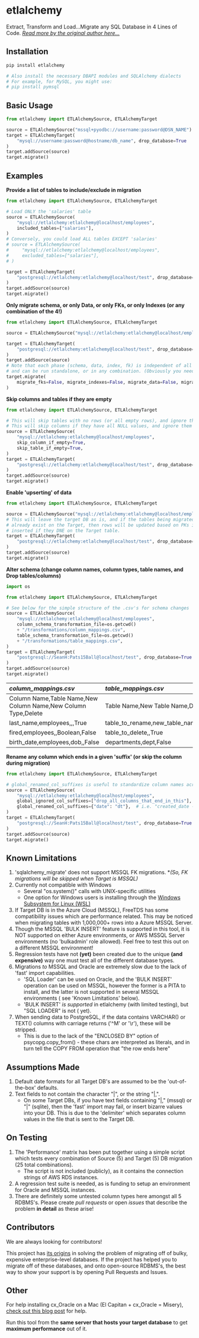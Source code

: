 # etlalchemy

Extract, Transform and Load...Migrate any SQL Database in 4 Lines of Code.
*[Read more by the original author here...](http://thelaziestprogrammer.com/sharrington/databases/migrating-between-databases-with-etlalchemy)*

## Installation

```bash
pip install etlalchemy

# Also install the necessary DBAPI modules and SQLAlchemy dialects
# For example, for MySQL, you might use:
# pip install pymsql
```

## Basic Usage

```python
from etlalchemy import ETLAlchemySource, ETLAlchemyTarget

source = ETLAlchemySource("mssql+pyodbc://username:password@DSN_NAME")
target = ETLAlchemyTarget(
    "mysql://username:password@hostname/db_name", drop_database=True
)
target.addSource(source)
target.migrate()
```

## Examples

**Provide a list of tables to include/exclude in migration**

```python
from etlalchemy import ETLAlchemySource, ETLAlchemyTarget

# Load ONLY the 'salaries' table
source = ETLAlchemySource(
    "mysql://etlalchemy:etlalchemy@localhost/employees",
    included_tables=["salaries"],
)
# Conversely, you could load ALL tables EXCEPT 'salaries'
# source = ETLAlchemySource(
#     "mysql://etlalchemy:etlalchemy@localhost/employees",
#     excluded_tables=["salaries"],
# )

target = ETLAlchemyTarget(
    "postgresql://etlalchemy:etlalchemy@localhost/test", drop_database=True
)
target.addSource(source)
target.migrate()
```

**Only migrate schema, or only Data, or only FKs, or only Indexes (or any combination of the 4!)**

```python
from etlalchemy import ETLAlchemySource, ETLAlchemyTarget

source = ETLAlchemySource("mysql://etlalchemy:etlalchemy@localhost/employees")

target = ETLAlchemyTarget(
    "postgresql://etlalchemy:etlalchemy@localhost/test", drop_database=True
)
target.addSource(source)
# Note that each phase (schema, data, index, fk) is independent of all others,
# and can be run standalone, or in any combination. (Obviously you need a schema to send data, etc...)
target.migrate(
    migrate_fks=False, migrate_indexes=False, migrate_data=False, migrate_schema=True
)
```

**Skip columns and tables if they are empty**

```python
from etlalchemy import ETLAlchemySource, ETLAlchemyTarget

# This will skip tables with no rows (or all empty rows), and ignore them during schema migration
# This will skip columns if they have all NULL values, and ignore them during schema migration
source = ETLAlchemySource(
    "mysql://etlalchemy:etlalchemy@localhost/employees",
    skip_column_if_empty=True,
    skip_table_if_empty=True,
)
target = ETLAlchemyTarget(
    "postgresql://etlalchemy:etlalchemy@localhost/test", drop_database=True
)
target.addSource(source)
target.migrate()
```

**Enable 'upserting' of data**

```python
from etlalchemy import ETLAlchemySource, ETLAlchemyTarget

source = ETLAlchemySource("mysql://etlalchemy:etlalchemy@localhost/employees")
# This will leave the target DB as is, and if the tables being migrated from Source -> Target
# already exist on the Target, then rows will be updated based on PKs if they exist, or
# inserted if they DNE on the Target table.
target = ETLAlchemyTarget(
    "postgresql://etlalchemy:etlalchemy@localhost/test", drop_database=False
)
target.addSource(source)
target.migrate()
```

**Alter schema (change column names, column types, table names, and Drop tables/columns)**

```python
import os

from etlalchemy import ETLAlchemySource, ETLAlchemyTarget

# See below for the simple structure of the .csv's for schema changes
source = ETLAlchemySource(
    "mysql://etlalchemy:etlalchemy@localhost/employees",
    column_schema_transformation_file=os.getcwd()
    + "/transformations/column_mappings.csv",
    table_schema_transformation_file=os.getcwd()
    + "/transformations/table_mappings.csv",
)
target = ETLAlchemyTarget(
    "postgresql://SeanH:Pats15Ball@localhost/test", drop_database=True
)
target.addSource(source)
target.migrate()
```

| *column_mappings.csv* | *table_mappings.csv* |
| :--- | :--- |
|Column Name,Table Name,New Column Name,New Column Type,Delete|Table Name,New Table Name,Delete|
|last_name,employees,,,True|table_to_rename,new_table_name,False|
|fired,employees,,Boolean,False|table_to_delete,,True|
|birth_date,employees,dob,,False|departments,dept,False|

**Rename any column which ends in a given 'suffix' (or skip the column during migration)**

```python
from etlalchemy import ETLAlchemySource, ETLAlchemyTarget

# global_renamed_col_suffixes is useful to standardize column names across tables (like the date example below)
source = ETLAlchemySource(
    "mysql://etlalchemy:etlalchemy@localhost/employees",
    global_ignored_col_suffixes=["drop_all_columns_that_end_in_this"],
    global_renamed_col_suffixes={"date": "dt"},  # i.e. "created_date -> created_dt"
)
target = ETLAlchemyTarget(
    "postgresql://SeanH:Pats15Ball@localhost/test", drop_database=True
)
target.addSource(source)
target.migrate()
```

## Known Limitations

1. 'sqlalchemy_migrate' does not support MSSQL FK migrations.
   *_(So, FK migrations will be skipped when Target is MSSQL)_
2. Currently not compatible with Windows
    * Several "os.system()" calls with UNIX-specific utilities
    * One option for Windows users is installing through
      the [Windows Subsystem for Linux (WSL)](https://msdn.microsoft.com/en-us/commandline/wsl/install_guide)
3. If Target DB is in the Azure Cloud (MSSQL), FreeTDS has some compatibility issues which are
   performance related. This may be noticed when migrating tables with 1,000,000+ rows into a Azure
   MSSQL Server.
4. Though the MSSQL 'BULK INSERT' feature is supported in this tool, it is NOT supported on either
   Azure environments, or AWS MSSQL Server environments (no 'bulkadmin' role allowed). Feel free to
   test this out on a different MSSQL environment!
5. Regression tests have not **(yet)** been created due to the unique **(and expensive)** way one
   must test all of the different database types.
6. Migrations *to* MSSQL and Oracle are extremely slow due to the lack of 'fast' import
   capabilities.
    * 'SQL Loader' can be used on Oracle, and the 'BULK INSERT' operation can be used on MSSQL,
      however the former is a PITA to install, and the latter is not supported in several MSSQL
      environments (
      see 'Known Limitations' below).
    * 'BULK INSERT' *is supported* in etlalchemy (with limited testing), but "SQL LOADER" is not (
      yet).
7. When sending data to PostgreSQL, if the data contains VARCHAR() or TEXT() columns with carriage
   returns ('^M' or '\r'), these will be stripped.
    * This is due to the lack of the "ENCLOSED BY" option of psycopg.copy_from() - these chars are
      interpreted as literals, and in turn tell the COPY FROM operation that "the row ends here"

## Assumptions Made

1. Default date formats for all Target DB's are assumed to be the 'out-of-the-box' defaults.
2. Text fields to not contain the character "|", or the string "|,".
    * On some Target DBs, if you have text fields containing "|," (mssql) or "|" (sqlite), then
      the 'fast' import may fail, or insert bizarre values into your DB. This is due to the
      'delimiter' which separates column values in the file that is sent to the Target DB.

## On Testing

1. The 'Performance' matrix has been put together using a simple script which tests every
   combination of Source (5) and Target (5) DB migration (25 total combinations).
    * The script is not included (publicly), as it contains the connection strings of AWS RDS
      instances.
2. A regression test suite is needed, as is funding to setup an environment for Oracle and MSSQL
   instances.
3. There are definitely some untested column types here amongst all 5 RDBMS's. Please create *pull
   requests* or open *issues* that describe the problem **in detail** as these arise!

## Contributors

We are always looking for contributors!

This project has
[its origins](http://thelaziestprogrammer.com/migrating-between-databases-with-etlalchemy) in
solving the problem of migrating off of bulky, expensive enterprise-level databases. If the project
has helped you to migrate off of these databases, and onto open-source RDBMS's, the best way to show
your support is by opening Pull Requests and Issues.

## Other

For help installing cx_Oracle on a Mac (El Capitan + cx_Oracle = Misery),
[check out this blog post](http://thelaziestprogrammer.com/sharrington/databases/oracle/install-cx_oracle-mac)
for help.

Run this tool from the **same server that hosts your target database** to get **maximum
performance** out of it.
